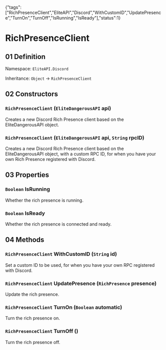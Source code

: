 {"tags":["RichPresenceClient","EliteAPI","Discord","WithCustomID","UpdatePresence","TurnOn","TurnOff","IsRunning","IsReady"],"status":1}

# RichPresenceClient

## 01 Definition

Namespace: `EliteAPI.Discord`

Inheritance: `Object` → `RichPresenceClient`

## 02 Constructors

### `RichPresenceClient` (`EliteDangerousAPI` api)



Creates a new Discord Rich Presence client based on the EliteDangerousAPI object.



### `RichPresenceClient` (`EliteDangerousAPI` api, `String` rpcID)



Creates a new Discord Rich Presence client based on the EliteDangerousAPI object, with a custom RPC ID, for when you have your own Rich Presence registered with Discord.



## 03 Properties

### `Boolean` IsRunning



Whether the rich presence is running.



### `Boolean` IsReady



Whether the rich presence is connected and ready.



## 04 Methods

### `RichPresenceClient` WithCustomID (`String` id)



Set a custom ID to be used, for when you have your own RPC registered with Discord.



### `RichPresenceClient` UpdatePresence (`RichPresence` presence)



Update the rich presence.



### `RichPresenceClient` TurnOn (`Boolean` automatic)



Turn the rich presence on.



### `RichPresenceClient` TurnOff ()



Turn the rich presence off.



